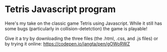 # Tetris Javascript program

Here's my take on the classic game Tetris using Javascript. While it still has some bugs (particularly in collision-detetction)
the game is playable!

Give it a try by downloading the three files (the .html, .css, and .js files) or by trying it online:
https://codepen.io/jangta/pen/gOWoRWZ
